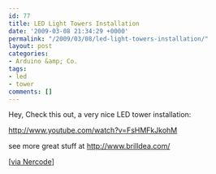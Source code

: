 ```yaml
---
id: 77
title: LED Light Towers Installation
date: '2009-03-08 21:34:29 +0000'
permalink: "/2009/03/08/led-light-towers-installation/"
layout: post
categories:
- Arduino &amp; Co.
tags:
- led
- tower
comments: []
---
```

Hey, Check this out, a very nice LED tower installation:

http://www.youtube.com/watch?v=FsHMFkJkohM

see more great stuff at <http://www.brilldea.com/>

[[via Nercode](http://www.nerdcore.de/wp/2008/07/01/led-lichtturme-furs-wohnzimmer/)]